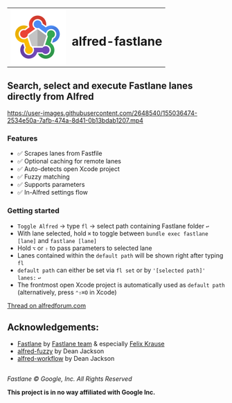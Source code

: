  <table>
    <tr>
      <td> <img src="icon.png" width="128" alt="fastlane Logo" /> </td>
      <td valign="center"> <h1> alfred-fastlane </h1> </td>
    </tr>
</table>

## Search, select and execute Fastlane lanes directly from Alfred


https://user-images.githubusercontent.com/2648540/155036474-2534e50a-7afb-474a-8d41-0b13bdab1207.mp4


### Features
* ✅ Scrapes lanes from Fastfile
* ✅ Optional caching for remote lanes
* ✅ Auto-detects open Xcode project
* ✅ Fuzzy matching
* ✅ Supports parameters
* ✅ In-Alfred settings flow

### Getting started
* `Toggle Alfred` → type `fl` → select path containing Fastlane folder `↩︎`
* With lane selected, hold `⌘` to toggle between `bundle exec fastlane [lane]` and `fastlane [lane]`
* Hold `⌥` or `⇧` to pass parameters to selected lane
* Lanes contained within the `default path` will be shown right after typing `fl`
* `default path` can either be set via `fl set` or by `'[selected path]' lanes:` `↩︎`
* The frontmost open Xcode project is automatically used as `default path` (alternatively, press `⌃⇧⌘O` in Xcode)


[Thread on alfredforum.com](https://www.alfredforum.com/topic/18016-fastlane-search-select-and-execute-fastlane-lanes/)

## Acknowledgements:

* [Fastlane](https://github.com/fastlane/fastlane) by [Fastlane team](https://github.com/fastlane/fastlane#fastlane-team) & especially [Felix Krause](https://twitter.com/KrauseFx)
* [alfred-fuzzy](https://github.com/deanishe/alfred-fuzzy) by Dean Jackson 
* [alfred-workflow](https://github.com/deanishe/alfred-workflow) by Dean Jackson

##

*Fastlane © Google, Inc. All Rights Reserved*

**This project is in no way affiliated with Google Inc.**
